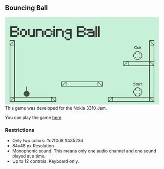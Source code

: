 ## Bouncing Ball
![](images/Banner.png)
This game was developed for the Nokia 3310 Jam.

You can play the game [here](https://smeurfy.itch.io/bouncing-ball)

### Restrictions
- Only two colors: #c7f0d8 #43523d
- 84x48 px Resolution
- Monophonic sound. This means only one audio channel and one sound played at a time.
- Up to 12 controls. Keyboard only.

